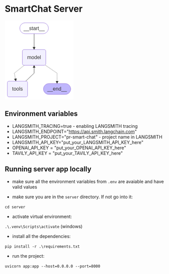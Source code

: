 # SmartChat Server

![chat graph](./smartchat_graph.png)

## Environment variables

- LANGSMITH_TRACING=true - enabling LANGSMITH tracing
- LANGSMITH_ENDPOINT="https://api.smith.langchain.com"
- LANGSMITH_PROJECT="pr-smart-chat" - project name in LANGSMITH
- LANGSMITH_API_KEY="put_your_LANGSMITH_API_KEY_here"
- OPENAI_API_KEY = "put_your_OPENAI_API_KEY_here"
- TAVILY_API_KEY = "put_your_TAVILY_API_KEY_here"

## Running server app locally

- make sure all the environment variables from `.env` are avaiable and have valid values

- make sure you are in the `server` directory. If not go into it:

`cd server`

- activate virtual environment:

`.\.venv\Scripts\activate` (windows)

- install all the dependencies:

`pip install -r .\requirements.txt`

- run the project:

`uvicorn app:app --host=0.0.0.0 --port=8000`
